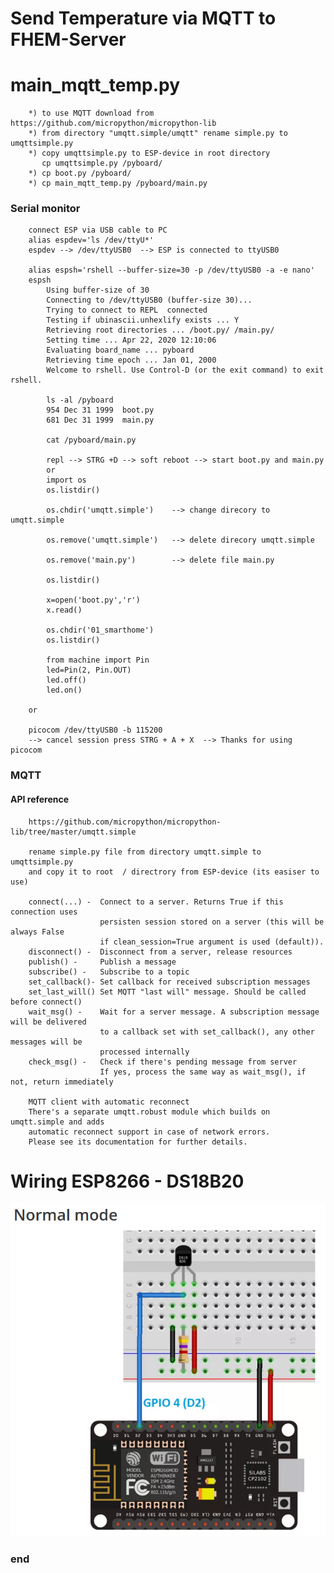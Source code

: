 # Send Temperature via MQTT to FHEM-Server
# main_mqtt_temp.py
        *) to use MQTT download from https://github.com/micropython/micropython-lib
        *) from directory "umqtt.simple/umqtt" rename simple.py to umqttsimple.py
        *) copy umqttsimple.py to ESP-device in root directory
           cp umqttsimple.py /pyboard/
        *) cp boot.py /pyboard/
        *) cp main_mqtt_temp.py /pyboard/main.py

### Serial monitor
        connect ESP via USB cable to PC       
        alias espdev='ls /dev/ttyU*'
        espdev --> /dev/ttyUSB0  --> ESP is connected to ttyUSB0

        alias espsh='rshell --buffer-size=30 -p /dev/ttyUSB0 -a -e nano'
        espsh
            Using buffer-size of 30
            Connecting to /dev/ttyUSB0 (buffer-size 30)...
            Trying to connect to REPL  connected
            Testing if ubinascii.unhexlify exists ... Y
            Retrieving root directories ... /boot.py/ /main.py/
            Setting time ... Apr 22, 2020 12:10:06
            Evaluating board_name ... pyboard
            Retrieving time epoch ... Jan 01, 2000
            Welcome to rshell. Use Control-D (or the exit command) to exit rshell.
            
            ls -al /pyboard
            954 Dec 31 1999  boot.py
            681 Dec 31 1999  main.py

            cat /pyboard/main.py
            
            repl --> STRG +D --> soft reboot --> start boot.py and main.py
            or
            import os
            os.listdir()

            os.chdir('umqtt.simple')    --> change direcory to umqtt.simple 

            os.remove('umqtt.simple')   --> delete direcory umqtt.simple

            os.remove('main.py')        --> delete file main.py
            
            os.listdir()
            
            x=open('boot.py','r')
            x.read()
           
            os.chdir('01_smarthome')
            os.listdir()

            from machine import Pin
            led=Pin(2, Pin.OUT)
            led.off()
            led.on()

        or
           
        picocom /dev/ttyUSB0 -b 115200
        --> cancel session press STRG + A + X  --> Thanks for using picocom


### MQTT
#### API reference
        https://github.com/micropython/micropython-lib/tree/master/umqtt.simple
        
        rename simple.py file from directory umqtt.simple to umqttsimple.py
        and copy it to root  / directrory from ESP-device (its easiser to use)
        
        connect(...) -  Connect to a server. Returns True if this connection uses
                        persisten session stored on a server (this will be always False
                        if clean_session=True argument is used (default)).
        disconnect() -  Disconnect from a server, release resources
        publish() -     Publish a message
        subscribe() -   Subscribe to a topic
        set_callback()- Set callback for received subscription messages
        set_last_will() Set MQTT "last will" message. Should be called before connect()
        wait_msg() -    Wait for a server message. A subscription message will be delivered
                        to a callback set with set_callback(), any other messages will be
                        processed internally
        check_msg() -   Check if there's pending message from server
                        If yes, process the same way as wait_msg(), if not, return immediately
                        
        MQTT client with automatic reconnect
        There's a separate umqtt.robust module which builds on umqtt.simple and adds
        automatic reconnect support in case of network errors.
        Please see its documentation for further details.

# Wiring ESP8266 - DS18B20
![Test Image 1](ESP8266_normal_mode_DS18B20.png)

### end